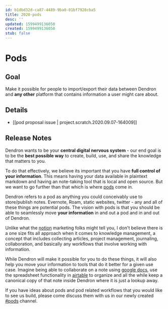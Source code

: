 ```yaml
---
id: b1dbd32d-ca87-4489-9ba0-01bf7928cba5
title: 2020-pods
desc: ''
updated: 1599499136050
created: 1599499136050
stub: false
---
```

# Pods

## Goal

Make it possible for people to import/export their data between Dendron and **any other** platform that contains information a user might care about.

## Details

- [[pod proposal issue | project.scratch.2020.09.07-164009]]

## Release Notes

Dendron wants to be your **central digital nervous system** - our end goal is to be the **best possible way** to create, build, use, and share the knowledge that matters to you. 

To do that effectively, we believe its important that you have **full control of your information**. This means having your data available in plaintext markdown and having an note-taking tool that is local and open source. But we want to go further than that which is where [pods](TODO) come in. 

Dendron refers to a pod as anything you could conceivably use to store/publish notes. Evernote, Roam, static websites, twitter - any and all of these things are potential pods. The vision with pods is that you should be able to seamlessly move **your information** in and out a pod and in and out of Dendron. 

Unlike what the [notion](https://www.notion.so/) marketing folks might tell you, I don't believe there is a one size fits all approach when it comes to knowledge management, a concept that includes collecting articles, project management, journaling, collaboration, and basically any workflows that involve working with information.

While Dendron will make it possible for you to do these things, it will also help you move your information to tools that do it better for a given use case. Imagine being able to collaborate on a note using [google docs](https://docs.google.com/), use the spreadsheet functionality in [airtable](https://airtable.com/) to organize and all the while keep a canonical copy of that note inside Dendron where it is just a lookup away. 

If you have ideas about pods and pod related workflows that you would like to see us build, please come discuss them with us in our newly created [#pods](https://discord.gg/8vjasHj) channel. 
